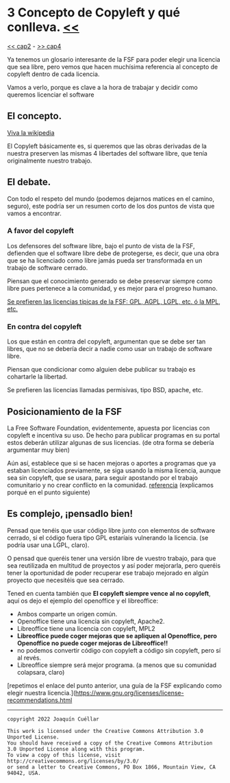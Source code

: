# 3 Concepto de Copyleft y qué conlleva. [<<](../README.md)
[<< cap2](./capitulo2.md) - [>> cap4](./capitulo4.md)

Ya tenemos un glosario interesante de la FSF para poder elegir una licencia que sea libre, pero vemos que hacen muchísima referencia al concepto de copyleft dentro de cada licencia.

Vamos a verlo, porque es clave a la hora de trabajar y decidir como queremos licenciar el software


## El concepto.

[Viva la wikipedia](https://es.wikipedia.org/wiki/Copyleft)

El Copyleft básicamente es, si queremos que las obras derivadas de la nuestra preserven las mismas 4 libertades del software libre, que tenía originalmente nuestro trabajo.

## El debate.

Con todo el respeto del mundo (podemos dejarnos matices en el camino, seguro), este podría ser un resumen corto de los dos puntos de vista que vamos a encontrar.

### A favor del copyleft

Los defensores del software libre, bajo el punto de vista de la FSF, defienden que el software libre debe de protegerse, es decir, que una obra que se ha licenciado como libre jamás pueda ser transformada en un trabajo de software cerrado.

Piensan que el conocimiento generado se debe preservar siempre como libre pues pertenece a la comunidad, y es mejor para el progreso humano.

[Se prefieren las licencias típicas de la FSF: GPL, AGPL, LGPL, etc. ó la MPL, etc.](https://www.gnu.org/licenses/copyleft.es.html)

### En contra del copyleft

Los que están en contra del copyleft, argumentan que se debe ser tan libres, que no se debería decir a nadie como usar un trabajo de software libre.

Piensan que condicionar como alguien debe publicar su trabajo es cohartarle la libertad.

Se prefieren las licencias llamadas permisivas, tipo BSD, apache, etc.

## Posicionamiento de la FSF

La Free Software Foundation, evidentemente, apuesta por licencias con copyleft e incentiva su uso. De hecho para publicar programas en su portal estos deberán utilizar algunas de sus licencias. (de otra forma se debería argumentar muy bien)

Aún así, establece que si se hacen mejoras o aportes a programas que ya estaban licenciados previamente, se siga usando la misma licencia, aunque sea sin copyleft, que se usara, para seguir apostando por el trabajo comunitario y no crear conflicto en la comunidad. [referencia](https://www.gnu.org/licenses/license-recommendations.html) (explicamos porqué en el punto siguiente)

## Es complejo, ¡pensadlo bien!

Pensad que tenéis que usar código libre junto con elementos de software cerrado, si el código fuera tipo GPL estaríais vulnerando la licencia. (se podría usar una LGPL, claro).

O pensad que queréis tener una versión libre de vuestro trabajo, para que sea reutilizada en multitud de proyectos y así poder mejorarla, pero queréis tener la oportunidad de poder recuperar ese trabajo mejorado en algún proyecto que necesitéis que sea cerrado.

Tened en cuenta también que **El copyleft siempre vence al no copyleft**, aquí os dejo el ejemplo del openoffice y el libreoffice:

+ Ambos comparte un origen común.
+ Openoffice tiene una licencia sin copyleft, Apache2.
+ Libreoffice tiene una licencia con copyleft, MPL2
+ **Libreoffice puede coger mejoras que se apliquen al Openoffice, pero Openoffice no puede coger mejoras de Libreoffice!!**
+ no podemos convertir código con copyleft a código sin copyleft, pero sí al revés.
+ Libreoffice siempre será mejor programa. (a menos que su comunidad colapsara, claro)

[repetimos el enlace del punto anterior, una guía de la FSF explicando como elegir nuestra licencia.](https://www.gnu.org/licenses/license-recommendations.html

***

```
copyright 2022 Joaquín Cuéllar

This work is licensed under the Creative Commons Attribution 3.0 Unported License. 
You should have received a copy of the Creative Commons Attribution 3.0 Unported License along with this program.
To view a copy of this license, visit http://creativecommons.org/licenses/by/3.0/
or send a letter to Creative Commons, PO Box 1866, Mountain View, CA 94042, USA.
```

